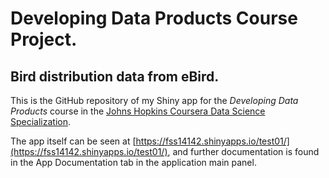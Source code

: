 # Developing Data Products Course Project. #

## Bird distribution data from eBird. ##

This is the GitHub repository of my Shiny app for the *Developing Data Products* course in the 
[Johns Hopkins Coursera Data Science 
Specialization](https://www.coursera.org/specialization/jhudatascience/1?utm_medium=listingPage).

The app itself can be seen at [https://fss14142.shinyapps.io/test01/](https://fss14142.shinyapps.io/test01/), and further documentation is found in the App Documentation tab in the application main panel.

 